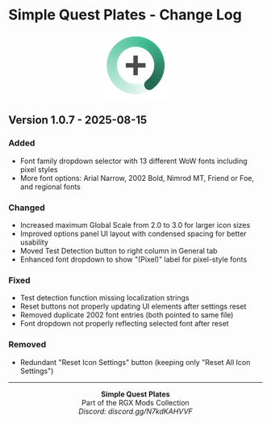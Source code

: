 # Simple Quest Plates - Change Log

<p align="center">
  <img src="https://raw.githubusercontent.com/donniedice/SimpleQuestPlates/main/images/logo.png" alt="SQP Icon" width="128" height="128">
</p>

## Version 1.0.7 - 2025-08-15

### Added
- Font family dropdown selector with 13 different WoW fonts including pixel styles
- More font options: Arial Narrow, 2002 Bold, Nimrod MT, Friend or Foe, and regional fonts

### Changed
- Increased maximum Global Scale from 2.0 to 3.0 for larger icon sizes
- Improved options panel UI layout with condensed spacing for better usability
- Moved Test Detection button to right column in General tab
- Enhanced font dropdown to show "(Pixel)" label for pixel-style fonts

### Fixed
- Test detection function missing localization strings
- Reset buttons not properly updating UI elements after settings reset
- Removed duplicate 2002 font entries (both pointed to same file)
- Font dropdown not properly reflecting selected font after reset

### Removed
- Redundant "Reset Icon Settings" button (keeping only "Reset All Icon Settings")

---

<p align="center">
  <strong>Simple Quest Plates</strong><br>
  Part of the RGX Mods Collection<br>
  <em>Discord: discord.gg/N7kdKAHVVF</em>
</p>